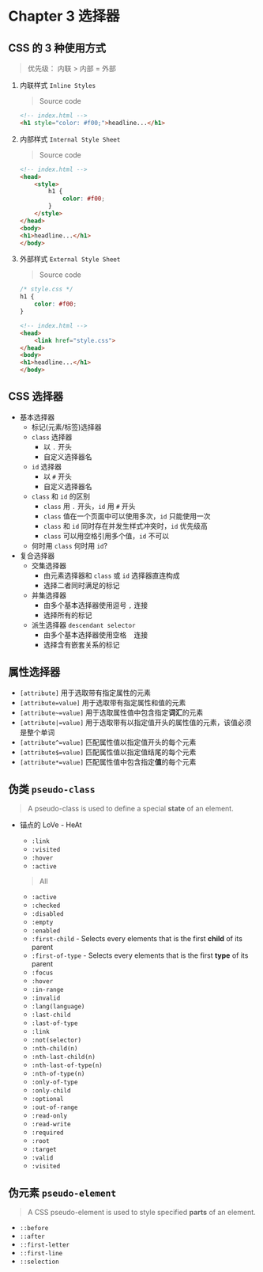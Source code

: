# Chapter 3 选择器

## CSS 的 3 种使用方式

> 优先级： 内联 > 内部 = 外部

1. 内联样式 `Inline Styles`

    > Source code
    
    ```html
    <!-- index.html -->
    <h1 style="color: #f00;">headline...</h1>
    ```

2. 内部样式 `Internal Style Sheet`

    > Source code
    
    ```html
    <!-- index.html -->
    <head>
        <style>
            h1 {
                color: #f00;
            }
        </style>
    </head>
    <body>
    <h1>headline...</h1>
    </body>
    ```

3. 外部样式 `External Style Sheet`

    > Source code
    
    ```css
    /* style.css */
    h1 {
        color: #f00;
    }
    ```
    
    ```html
    <!-- index.html -->
    <head>
        <link href="style.css">
    </head>
    <body>
    <h1>headline...</h1>
    </body>
    ``` 

## CSS 选择器

- 基本选择器
    - 标记(元素/标签)选择器
    - `class` 选择器
      - 以 `.` 开头
      - 自定义选择器名
    - `id` 选择器
      - 以 `#` 开头
      - 自定义选择器名
    - `class` 和 `id` 的区别
      - `class` 用 `.` 开头，`id` 用 `#` 开头
      - `class` 值在一个页面中可以使用多次，`id` 只能使用一次
      - `class` 和 `id` 同时存在并发生样式冲突时，`id` 优先级高
      - `class` 可以用空格引用多个值，`id` 不可以
    - 何时用 `class` 何时用 `id`?
- 复合选择器
    - 交集选择器
      - 由元素选择器和 `class` 或 `id` 选择器直连构成
      - 选择二者同时满足的标记
    - 并集选择器
      - 由多个基本选择器使用逗号 `,` 连接
      - 选择所有的标记
    - 派生选择器 `descendant selector`
      - 由多个基本选择器使用空格 ` ` 连接
      - 选择含有嵌套关系的标记
    
## 属性选择器
- `[attribute]`	用于选取带有指定属性的元素
- `[attribute=value]`	用于选取带有指定属性和值的元素
- `[attribute~=value]`	用于选取属性值中包含指定**词汇**的元素
- `[attribute|=value]`	用于选取带有以指定值开头的属性值的元素，该值必须是整个单词
- `[attribute^=value]`	匹配属性值以指定值开头的每个元素
- `[attribute$=value]`	匹配属性值以指定值结尾的每个元素
- `[attribute*=value]`	匹配属性值中包含指定**值**的每个元素
## 伪类 `pseudo-class`

> A pseudo-class is used to define a special **state** of an element.

- 锚点的 LoVe - HeAt
    
  - `:link`
  - `:visited`
  - `:hover`
  - `:active`
  
  > All
  
  - `:active`
  - `:checked`
  - `:disabled`
  - `:empty`
  - `:enabled`
  - `:first-child` - Selects every elements that is the first **child** of its parent
  - `:first-of-type` - Selects every elements that is the first **type** of its parent
  - `:focus`
  - `:hover`
  - `:in-range`
  - `:invalid`
  - `:lang(language)`
  - `:last-child`
  - `:last-of-type`
  - `:link`
  - `:not(selector)`
  - `:nth-child(n)`
  - `:nth-last-child(n)`
  - `:nth-last-of-type(n)`
  - `:nth-of-type(n)`
  - `:only-of-type`
  - `:only-child`
  - `:optional`
  - `:out-of-range`
  - `:read-only`
  - `:read-write`
  - `:required`
  - `:root`
  - `:target`
  - `:valid`
  - `:visited`
    
## 伪元素 `pseudo-element`

> A CSS pseudo-element is used to style specified **parts** of an element.

  - `::before`
  - `::after`
  - `::first-letter`
  - `::first-line`
  - `::selection`